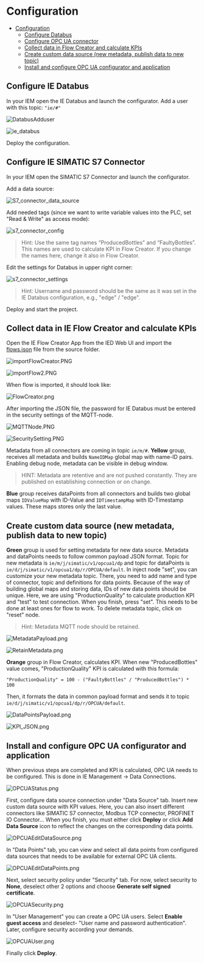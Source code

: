 # Configuration

- [Configuration](#configuration)
  - [Configure Databus](#configure-databus)
  - [Configure OPC UA connector](#configure-OPC-UA-connector)
  - [Collect data in Flow Creator and calculate KPIs](#collect-data-in-flow-creator-and-calculate-kpis)
  - [Create custom data source (new metadata, publish data to new topic)](#create-custom-data-source-new-metadata-publish-data-to-new-topic)
  - [Install and configure OPC UA configurator and application](#install-and-configure-opc-ua-configurator-and-application)
  
## Configure IE Databus

In your IEM open the IE Databus and launch the configurator.
Add a user with this topic:
`"ie/#"`

![DatabusAdduser](graphics/DatabusAdduser.PNG)

![ie_databus](graphics/IE_Databus.png)

Deploy the configuration.

## Configure IE SIMATIC S7 Connector

In your IEM open the SIMATIC S7 Connector and launch the configurator.

Add a data source:

![S7_connector_data_source](graphics/S7_Connector_Data_Source.png)

Add needed tags (since we want to write variable values into the PLC, set "Read & Write" as access mode):

![s7_connector_config](graphics/S7_Connector_Configuration.png)

>Hint: Use the same tag names “ProducedBottles” and “FaultyBottles”. This names are used to calculate KPI in Flow Creator. If you change the names here, change it also in Flow Creator.

Edit the settings for Databus in upper right corner:

![s7_connector_settings](graphics/S7_Connector_Settings.png)

>Hint: Username and password should be the same as it was set in the IE Databus configuration, e.g., "edge" / "edge".

Deploy and start the project.

## Collect data in IE Flow Creator and calculate KPIs

Open the IE Flow Creator App from the IED Web UI and import the [flows.json](../src/flows.json) file from the source folder.

![importFlowCreator.PNG](graphics/importFlowCreator.png)

![importFlow2.PNG](graphics/importFlow2.png)

When flow is imported, it should look like:

![FlowCreator.png](graphics/FlowCreator.png)

After importing the JSON file, the password for IE Databus must be entered in the security settings of the MQTT-node.

![MQTTNode.PNG](graphics/MQTT_node.png)

![SecuritySetting.PNG](graphics/SecuritySetting.png)

Metadata from all connectors are coming in topic `ie/m/#`. **Yellow** group, receives all metadata and builds `NameIDMap` global map with name-ID pairs. Enabling debug node, metadata can be visible in debug window.

>HINT: Metadata are retentive and are not pushed constantly. They are published on establishing connection or on change.

**Blue** group receives dataPoints from all connectors and builds two global maps `IDValueMap` with ID-Value and `IDTimestampMap` with ID-Timestamp values. These maps stores only the last value.

## Create custom data source (new metadata, publish data to new topic)

**Green** group is used for setting metadata for new data source. Metadata and dataPoints needs to follow common payload JSON format. Topic for new metadata is `ie/m/j/simatic/v1/opcua1/dp` and topic for dataPoints is `ie/d/j/simatic/v1/opcua1/dp/r/OPCUA/default`. In inject node "set", you can customize your new metadata topic. There, you need to add name and type of connector, topic and definitions for data points. Because of the way of building global maps and storing data, IDs of new data points should be unique. Here, we are using "ProductionQuality" to calculate production KPI and "test" to test connection. When you finish, press "set". This needs to be done at least ones for flow to work. To delete metadata topic, click on "reset" node.

>Hint: Metadata MQTT node should be retained.

![MetadataPayload.png](graphics/MetadataPayload.png)

![RetainMetadata.png](graphics/RetainMetadata.png)

**Orange** group in Flow Creator, calculates KPI. When new "ProducedBottles" value comes, "ProductionQuality" KPI is calculated with this formula:

`"ProductionQuality" = 100 - ("FaultyBottles" / "ProducedBottles") * 100`

Then, it formats the data in common payload format and sends it to topic `ie/d/j/simatic/v1/opcua1/dp/r/OPCUA/default`.

![DataPointsPayload.png](graphics/DataPointsPayload.png)

![KPI_JSON.png](graphics/KPI_JSON.png)

## Install and configure OPC UA configurator and application

When previous steps are completed and KPI is calculated, OPC UA needs to be configured. This is done in IE Management -> Data Connections.

![OPCUAStatus.png](graphics/OPCUAStatus.png)

First, configure data source connection under "Data Source" tab. Insert new custom data source with KPI values. Here, you can also insert different connectors like SIMATIC S7 connector, Modbus TCP connector, PROFINET IO Connector... When you finish, you must either click **Deploy** or click **Add Data Source** icon to reflect the changes on the corresponding data points.

![OPCUAEditDataSource.png](graphics/OPCUAEditDataSource.png)

In "Data Points" tab, you can view and select all data points from configured data sources that needs to be available for external OPC UA clients.

![OPCUAEditDataPoints.png](graphics/OPCUAEditDataPoints.png)

Next, select security policy under "Security" tab. For now, select security to **None**, deselect other 2 options and choose **Generate self signed certificate**.

![OPCUASecurity.png](graphics/OPCUASecurity.png)

In "User Management" you can create a OPC UA users. Select **Enable guest access** and deselect- "User name and password authentication". Later, configure security according your demands.

![OPCUAUser.png](graphics/OPCUAUser.png)

Finally click **Deploy**.
